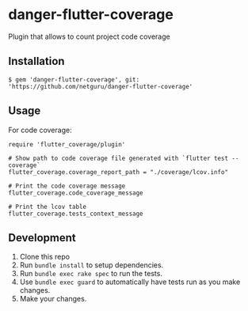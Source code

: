 # danger-flutter-coverage

Plugin that allows to count project code coverage

## Installation

    $ gem 'danger-flutter-coverage', git: 'https://github.com/netguru/danger-flutter-coverage'

## Usage

For code coverage:
```
require 'flutter_coverage/plugin'

# Show path to code coverage file generated with `flutter test --coverage`
flutter_coverage.coverage_report_path = "./coverage/lcov.info"

# Print the code coverage message
flutter_coverage.code_coverage_message

# Print the lcov table
flutter_coverage.tests_context_message
```

## Development

1. Clone this repo
2. Run `bundle install` to setup dependencies.
3. Run `bundle exec rake spec` to run the tests.
4. Use `bundle exec guard` to automatically have tests run as you make changes.
5. Make your changes.
